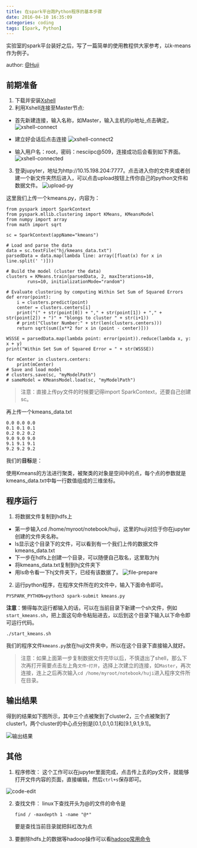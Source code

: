```yaml
---
title: 在spark平台跑Python程序的基本步骤
date: 2016-04-10 16:35:09
categories: coding
tags: [Spark, Python]
---
```


实验室的spark平台装好之后，写了一篇简单的使用教程供大家参考，以k-means作为例子。

<!--more-->

author: [@Huji][1]

## 前期准备

 1. 下载并安装[Xshell][2]
 2. 利用Xshell连接至Master节点:
- 首先新建连接，输入名称，如Master，输入主机的ip地址,点击确定。
  ![xshell-connect][3]

- 建立好会话后点击连接
  ![xshell-connect2][4]

- 输入用户名：root，密码：nesciipc@509，连接成功后会看到如下界面。
  ![xshell-connected][5]


 3. 登录jupyter，地址为http://10.15.198.204:7777。点击进入你的文件夹或者创建一个新文件夹然后进入，可以点击upload按钮上传你自己的python文件和数据文件。
  ![upload-py][6]

这里我们上传一个kmeans.py，内容为：

```
from pyspark import SparkContext
from pyspark.mllib.clustering import KMeans, KMeansModel
from numpy import array
from math import sqrt

sc = SparkContext(appName="kmeans")

# Load and parse the data
data = sc.textFile("hj/kmeans_data.txt")
parsedData = data.map(lambda line: array([float(x) for x in line.split(' ')]))

# Build the model (cluster the data)
clusters = KMeans.train(parsedData, 2, maxIterations=10,
        runs=10, initializationMode="random")

# Evaluate clustering by computing Within Set Sum of Squared Errors
def error(point):
    i = clusters.predict(point)
    center = clusters.centers[i]
    print("(" + str(point[0]) + "," + str(point[1]) + "," + str(point[2]) + ")" + "blongs to cluster " + str(i+1))
    # print("Cluster Number:" + str(len(clusters.centers)))
    return sqrt(sum([x**2 for x in (point - center)]))

WSSSE = parsedData.map(lambda point: error(point)).reduce(lambda x, y: x + y)
print("Within Set Sum of Squared Error = " + str(WSSSE))

for mCenter in clusters.centers:
    print(mCenter)
# Save and load model
# clusters.save(sc, "myModelPath")
# sameModel = KMeansModel.load(sc, "myModelPath")
```
> 注意：直接上传py文件的时候要记得import SparkContext，还要自己创建sc。

再上传一个kmeans_data.txt

```
0.0 0.0 0.0
0.1 0.1 0.1
0.2 0.2 0.2
9.0 9.0 9.0
9.1 9.1 9.1
9.2 9.2 9.2
```

我们的**目标**是：

使用Kmeans的方法进行聚类，被聚类的对象是空间中的点，每个点的参数就是kmeans_data.txt中每一行数值组成的三维坐标。

## 程序运行

 1. 将数据文件复制到hdfs上
- 第一步输入cd /home/myroot/notebook/huji，这里的huji对应于你在jupyter创建的文件夹名称。
- ls显示这个目录下的文件，可以看到有一个我们上传的数据文件kmeans_data.txt
- 下一步在hdfs上创建一个目录，可以随便自己取名，这里取为hj
- 将kmeans_data.txt复制到hj文件夹下
- 用ls命令看一下hj文件夹下，已经有该数据了。
  ![file-prepare][7]

 2. 运行python程序，在程序文件所在的文件中，输入下面命令即可。

```
PYSPARK_PYTHON=python3 spark-submit kmeans.py
```

**注意**：懒得每次运行都输入的话，可以在当前目录下新建一个sh文件，例如`start_kmeans.sh`，把上面这句命令粘贴进去，以后到这个目录下输入以下命令即可运行代码。
```
./start_kmeans.sh
```


我们的程序文件`kmeans.py`放在huji文件夹中，所以在这个目录下直接输入就好。

> 注意：如果上面第一步复制数据文件完毕以后，不慎退出了shell，那么下次再打开需要点击左上角`文件`-`打开`，选择上次建立的连接，如`Master`，再次连接，连上之后再次输入`cd /home/myroot/notebook/huji`进入程序文件所在目录。

## 输出结果

得到的结果如下图所示，其中三个点被聚到了cluster2，三个点被聚到了cluster1，两个cluster的中心点分别是[0.1,0.1,0.1]和[9.1,9.1,9.1]。


![输出结果][8]

## 其他

1. 程序修改：
这个工作可以在jupyter里面完成，点击传上去的py文件，就能够打开文件内容的页面，直接编辑，然后`ctrl+s`保存即可。

 ![code-edit][9]

2. 查找文件：
    linux下查找开头为@的文件的命令是

    ```
    find / -maxdepth 1 -name "@*" 
    ```

    要是查找当前目录就把斜杠改为点


3. 要删除hdfs上的数据等hadoop操作可以看[hadoop常用命令][10]


  [1]: https://hujichn.github.io
  [2]: https://www.netsarang.com/xshell_download.html
  [3]: http://7xsoqo.com2.z0.glb.clouddn.com/spark/pic/tutorial/xshell-connect.png
  [4]: http://7xsoqo.com2.z0.glb.clouddn.com/spark/pic/tutorial/xshell-connect2.png
  [5]: http://7xsoqo.com2.z0.glb.clouddn.com/spark/pic/tutorial/xshell-connected.png
  [6]: http://7xsoqo.com2.z0.glb.clouddn.com/spark/pic/tutorial/upload-py.png
  [7]: http://7xsoqo.com2.z0.glb.clouddn.com/spark/pic/tutorial/file-prepare.PNG
  [8]: http://7xsoqo.com2.z0.glb.clouddn.com/spark/pic/tutorial/output.png
  [9]: http://7xsoqo.com2.z0.glb.clouddn.com/spark/pic/tutorial/code-edit.png
  [10]: http://blog.csdn.net/bell2008/article/details/9639833